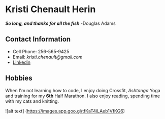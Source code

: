 # Kristi Chenault Herin

**_So long, and thanks for all the fish_**
                -Douglas Adams

## Contact Information
- Cell Phone: 256-565-9425
- Email: _kristi.chenault@gmail.com_
- [Linkedin](https://www.linkedin.com/in/kristi-chenault-herin-60543019/)


## Hobbies
When I'm not learning how to code, I enjoy doing Crossfit, _Ashtanga_ Yoga and training for my **6th** Half Marathon.
I also enjoy reading, spending time with my cats and knitting.

![alt text] (https://images.app.goo.gl/tfKaT4iLAeb1VfKG6)